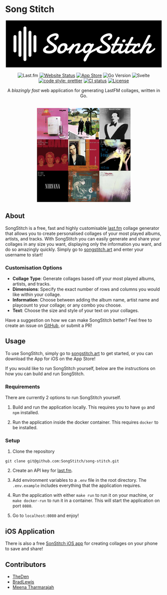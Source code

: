 # Song Stitch

<p align="center">
  <img alt="SongStitch Logo" src="assets/songstitch_background.png" width="500px"/>
</p>

<div align="center">

![Last.fm](https://img.shields.io/badge/Last.fm-%23D51007.svg?style=flat-square&logo=lastdotfm&logoColor=ffffff)
[![Website Status](https://img.shields.io/website?style=flat-square&up_message=UP&url=https%3A%2F%2Fsongstitch.art%2F)](https://songstitch.art/)
[![App Store](https://img.shields.io/badge/App_Store-0D96F6?style=flat-square&logo=app-store&logoColor=white)](https://apps.apple.com/au/app/songstitch/id6450189672)
![Go Version](https://img.shields.io/github/go-mod/go-version/SongStitch/song-stitch?style=flat-square)
![Svelte](https://img.shields.io/badge/svelte-%23f1413d.svg?style=flat-square&logo=svelte&logoColor=white)
[![code style: prettier](https://img.shields.io/badge/code_style-prettier-ff69b4.svg?style=flat-square)](https://github.com/prettier/prettier)
[![CI status](https://img.shields.io/github/actions/workflow/status/SongStitch/song-stitch/deploy.yml?branch=main&style=flat-square)](https://github.com/SongStitch/song-stitch/actions?query=branch%3Amain)
[![License](https://img.shields.io/github/license/SongStitch/song-stitch?style=flat-square)](/LICENSE)

</div>

<div align="center">
A <em>blazingly fast</em> web application for generating LastFM collages, written in Go.
</div>

<br/>

<p align="center">
  <img alt="SongStitch Collage" src="https://raw.githubusercontent.com/SongStitch/song-stitch/main/docs/collage.png" width="300px"/>
</p>

## About

SongStitch is a free, fast and highly customisable [last.fm]("https://last.fm") collage generator that allows you to create personalised collages of your most played albums, artists, and tracks. With SongStitch you can easily generate and share your collages in any size you want, displaying only the information you want, and do so amazingly quickly. Simply go to [songstitch.art](https://songstitch.art) and enter your username to start!

### Customisation Options

- **Collage Type**: Generate collages based off your most played albums, artists, and tracks.
- **Dimensions**: Specify the exact number of rows and columns you would like within your collage.
- **Information**: Choose between adding the album name, artist name and playcount to your collage; or any combo you choose.
- **Text**: Choose the size and style of your text on your collages.

Have a suggestion on how we can make SongStitch better? Feel free to create an issue on [GitHub](https://github.com/SongStitch/song-stitch/issues/new), or submit a PR!

## Usage

To use SongStitch, simply go to [songstitch.art](songstitch.art) to get started, or you can download the App for iOS on the App Store!

If you would like to run SongStitch yourself, below are the instructions on how you can build and run SongStitch.

### Requirements

There are currently 2 options to run SongStitch yourself.

1. Build and run the application locally. This requires you to have `go` and `npm` installed.

2. Run the application inside the docker container. This requires `docker` to be installed.

### Setup

1. Clone the repository

```shell
git clone git@github.com:SongStitch/song-stitch.git
```

2. Create an API key for [last.fm](https://www.last.fm/api).

3. Add environment variables to a `.env` file in the root directory. The `.env.example` includes everything that the application requires.

4. Run the application with either `make run` to run it on your machine, or `make docker-run` to run it in a container. This will start the application on port `8080`.

5. Go to `localhost:8080` and enjoy!

## iOS Application

There is also a free [SonStitch iOS app](https://apps.apple.com/au/app/songstitch/id6450189672) for creating collages on your phone to save and share!

## Contributors

- [TheDen](https://github.com/TheDen)
- [BradLewis](https://github.com/BradLewis)
- [Meena Tharmarajah](https://www.linkedin.com/in/meenatharmarajah/)

